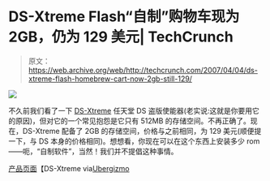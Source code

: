 # DS-Xtreme Flash“自制”购物车现为 2GB，仍为 129 美元| TechCrunch

> 原文：<https://web.archive.org/web/http://techcrunch.com/2007/04/04/ds-xtreme-flash-homebrew-cart-now-2gb-still-129/>

![](img/34647e899a56b9cb8e4928cbdff8ca6e.png)

不久前我们看了一下 [DS-Xtreme](https://web.archive.org/web/20150513050225/http://crunchgear.com/2006/12/05/hold-crunchgear-review-ds-xtreme/) 任天堂 DS 盗版使能器(老实说:这就是你要用它的原因)，但对它的一个常见抱怨是它只有 512MB 的存储空间。不再正确了。现在，DS-Xtreme 配备了 2GB 的存储空间，价格与之前相同，为 129 美元(顺便提一下，与 DS 本身的价格相同)。想想看，你现在可以在这个东西上安装多少 rom——呃，“自制软件”，当然！我们并不提倡这种事情。

[产品页面](https://web.archive.org/web/20150513050225/http://www.ds-x.com/cgi-bin/dsx/engine.pl?page=home)【DS-Xtreme via[Ubergizmo](https://web.archive.org/web/20150513050225/http://www.ubergizmo.com/15/archives/2007/04/dsxtreme_gets_memory_boost.html)